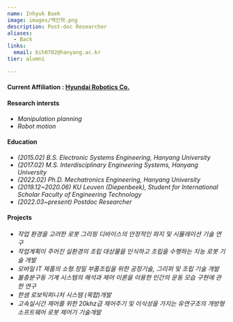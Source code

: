 ```yaml
---
name: Inhyuk Baek
image: images/백인혁.png
description: Post-doc Researcher
aliases:
  - Back
links:
  email: bih0702@hanyang.ac.kr
tier: alumni

---
```


#### **<i class="fas fa-paper-plane"></i> Current Affiliation : [Hyundai Robotics Co.](https://www.hyundai-robotics.com/)**

#### **Research intersts**
- *Manipulation planning* 
- *Robot motion*  

#### **Education**
- *(2015.02) B.S. Electronic Systems Engineering, Hanyang University*
- *(2017.02) M.S. Interdisciplinary Engineering Systems, Hanyang University*
- *(2022.02) Ph.D. Mechatronics Engineering, Hanyang University*
- *(2019.12~2020.06) KU Leuven (Diepenbeek), Student for International Scholar Faculty of Engineering Technology*
- *(2022.03~present) Postdoc Researcher*

#### **Projects**
- *작업 환경을 고려한 로봇 그리핑 디바이스의 안정적인 파지 및 시뮬레이션 기술 연구*
- *작업계획이 주어진 실환경의 조립 대상물을 인식하고 조립을 수행하는 지능 로봇 기술 개발*
- *모바일 IT 제품의 소형.정밀 부품조립을 위한 공정기술, 그리퍼 및 조립 기술 개발*
- *불충분구동 기계 시스템의 해석과 제어 이론을 이용한 인간의 운동 모습 구현에 관한 연구*
- *한샘 로보틱퍼니처 시스템 (목합)개발*
- *고속실시간 제어를 위한 20khz급 제어주기 및 이식성을 가지는 유연구조의 개방형 소프트웨어 로봇 제어기 기술개발*